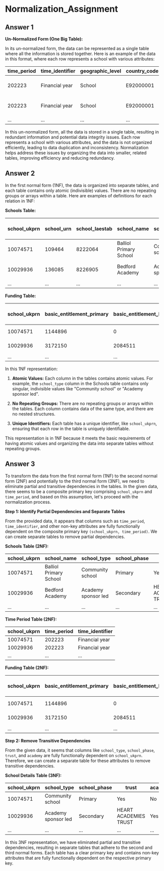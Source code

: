 # Normalization_Assignment


## Answer 1
**Un-Normalized Form (One Big Table):**

In its un-normalized form, the data can be represented as a single table where all the information is stored together. Here is an example of the data in this format, where each row represents a school with various attributes:

| time_period | time_identifier | geographic_level | country_code | country_name | old_la_code | new_la_code | la_name | school_ukprn | school_urn | school_laestab | school_name | school_type | school_phase | trust | academy | basic_entitlement_primary | basic_entitlement_ks3 | basic_entitlement_ks4 | basic_entitlement_total_funding | fsm_funding | fsm6_funding | idaci_band_f | idaci_band_e | idaci_band_d | idaci_band_c | idaci_band_b | idaci_band_a | idaci_funding | deprivation_total_funding | lac_total_funding | eal_total_funding | mobility_total_funding | prior_attainment_total_funding | lump_sum_total_funding | sparsity_total_funding | london_fringe | split_site_total_funding | national_non_domestic_rates_funding | pfi_total_funding | exceptional_factors_total_funding | minimum_per_pupil_funding | total_schools_block_allocation_(pre_mfg) | mfg_protection_or_capping_scaling | total_schools_block_allocation_(post_mfg) | notional_sen | total_number_of_pupils | allocation_per_pupil | pupil_premium | pupil_premium_pupils | universal_infant_free_school_meals_grant | pe_&_sport_premium | pe_&_sport_premium_pupils | coronavirus_recovery_premium_funding | School_led_tutoring_funding | schools_supplementary_grant | total_funding |
|-------------|------------------|-------------------|--------------|--------------|-------------|-------------|---------|--------------|------------|-----------------|-------------|--------------|--------------|-------|---------|---------------------------|------------------------|------------------------|------------------------------|-------------|--------------|--------------|--------------|--------------|--------------|--------------|--------------|--------------|---------------------------|---------------------|--------------------|-----------------------|----------------------------------|-----------------------|------------------------|------------------|--------------------------|------------------------------------|-------------------|-----------------------------------|-----------------------------|----------------------------------------|---------------------------------|----------------------------------------|---------------|-------------------------|-------------------------|----------------------|--------------------------|------------------------------------------|----------------------|------------------------------|-----------------------------------|-----------------------------------|------------------------------|------------------|
| 202223      | Financial year   | School            | E92000001    | England      | 822         | E06000055    | Bedford | 10074571     | 109464     | 8222064         | Balliol Primary School | Community school | Primary      | z     | No      | 1144896                   | 0                      | 0                      | 1144896                      | 46952       | 63852        | 21062        | 1967         | 48076        | 0            | 0            | 0            | 71105        | 181909                    | 0                   | 34348              | 0                     | 188464                             | 127000                | 0                      | 0                | 0                        | 32768                              | 0                   | 0                                  | 0                           | 1709385                       | 0                           | 1709385                                | 83831           | 343                     | 4983.63                 | 139885             | 101                   | 27112                                      | 18970               | 297                        | 14645                                    | 15228                          | 47565                      | 1972790        |
| 202223      | Financial year   | School            | E92000001    | England      | 822         | E06000055    | Bedford | 10029936     | 136085     | 8226905         | Bedford Academy       | Academy sponsor led | Secondary    | HEART ACADEMIES TRUST | Yes       | 0      | 3172150                   | 2084511                | 5256661                | 164830                         | 353617      | 103260       | 5733         | 193851       | 66768        | 53747        | 0            | 423359       | 941806       | 0                           | 55719               | 0                   | 695481                | 127000                             | 0                     | 0                      | 0                | 0                        | 0                                  | 0                   | 0                                  | 0                           | 7076667                       | 0                           | 7076667                                | 353833          | 1067                    | 6632.3                  | 383165             | 389                   | 0                                         | x                   | x                          | x                                       | 107364                          | 64638                          | 215302         |
| ...         | ...              | ...               | ...          | ...          | ...         | ...         | ...     | ...          | ...        | ...             | ...         | ...          | ...          | ...   | ...     | ...                       | ...                    | ...                    | ...                            | ...         | ...          | ...          | ...          | ...          | ...          | ...          | ...          | ...                         | ...                 | ...                 | ...                   | ...                                | ...                   | ...                    | ...              | ...                     | ...                                  | ...               | ...                                  | ...                         | ...                               | ...                         | ...                                  | ...             | ...                     | ...                     | ...                  | ...                      | ...                                        | ...                  | ...                          | ...                                   | ...                                   | ...                          | ...              |

In this un-normalized form, all the data is stored in a single table, resulting in redundant information and potential data integrity issues. Each row represents a school with various attributes, and the data is not organized efficiently, leading to data duplication and inconsistency. Normalization helps address these issues by organizing the data into smaller, related tables, improving efficiency and reducing redundancy.

## Answer 2

In the first normal form (1NF), the data is organized into separate tables, and each table contains only atomic (indivisible) values. There are no repeating groups or arrays within a table. Here are examples of definitions for each relation in 1NF:

**Schools Table:**

| school_ukprn | school_urn | school_laestab | school_name | school_type | school_phase | trust | academy | ... (other columns) ... |
|--------------|------------|-----------------|-------------|-------------|--------------|-------|---------|---------------------------|
| 10074571     | 109464     | 8222064         | Balliol Primary School | Community school | Primary | Yes | No | ... (other data) ... |
| 10029936     | 136085     | 8226905         | Bedford Academy | Academy sponsor led | Secondary | HEART ACADEMIES TRUST | Yes | ... (other data) ... |
| ...          | ...        | ...             | ...         | ...         | ...          | ...   | ...     | ...                       |

**Funding Table:**

| school_ukprn | basic_entitlement_primary | basic_entitlement_ks3 | basic_entitlement_ks4 | ... (other columns) ... |
|--------------|--------------------------|-----------------------|-----------------------|-------------------------|
| 10074571     | 1144896                  | 0                     | 0                     | ... (other data) ... |
| 10029936     | 3172150                  | 2084511               | 5256661               | ... (other data) ... |
| ...          | ...                      | ...                   | ...                   | ...                     |

In this 1NF representation:

1. **Atomic Values:** Each column in the tables contains atomic values. For example, the `school_type` column in the Schools table contains only singular, indivisible values like "Community school" or "Academy sponsor led".

2. **No Repeating Groups:** There are no repeating groups or arrays within the tables. Each column contains data of the same type, and there are no nested structures.

3. **Unique Identifiers:** Each table has a unique identifier, like `school_ukprn`, ensuring that each row in the table is uniquely identifiable.

This representation is in 1NF because it meets the basic requirements of having atomic values and organizing the data into separate tables without repeating groups.


## Answer 3

To transform the data from the first normal form (1NF) to the second normal form (2NF) and potentially to the third normal form (3NF), we need to eliminate partial and transitive dependencies in the tables. In the given data, there seems to be a composite primary key comprising `school_ukprn` and `time_period`, and based on this assumption, let's proceed with the normalization process.

**Step 1: Identify Partial Dependencies and Separate Tables**

From the provided data, it appears that columns such as `time_period`, `time_identifier`, and other non-key attributes are fully functionally dependent on the composite primary key `(school_ukprn, time_period)`. We can create separate tables to remove partial dependencies.

**Schools Table (2NF):**

| school_ukprn | school_name | school_type | school_phase | trust | academy |
|--------------|-------------|-------------|--------------|-------|---------|
| 10074571     | Balliol Primary School | Community school | Primary | Yes | No |
| 10029936     | Bedford Academy | Academy sponsor led | Secondary | HEART ACADEMIES TRUST | Yes |
| ...          | ...         | ...         | ...          | ...   | ...     |

**Time Period Table (2NF):**

| school_ukprn | time_period | time_identifier |
|--------------|-------------|-----------------|
| 10074571     | 202223      | Financial year |
| 10029936     | 202223      | Financial year |
| ...          | ...         | ...             |

**Funding Table (2NF):**

| school_ukprn | basic_entitlement_primary | basic_entitlement_ks3 | basic_entitlement_ks4 | ... (other columns) ... |
|--------------|--------------------------|-----------------------|-----------------------|-------------------------|
| 10074571     | 1144896                  | 0                     | 0                     | ... (other data) ... |
| 10029936     | 3172150                  | 2084511               | 5256661               | ... (other data) ... |
| ...          | ...                      | ...                   | ...                   | ...                     |

**Step 2: Remove Transitive Dependencies**

From the given data, it seems that columns like `school_type`, `school_phase`, `trust`, and `academy` are fully functionally dependent on `school_ukprn`. Therefore, we can create a separate table for these attributes to remove transitive dependencies.

**School Details Table (3NF):**

| school_ukprn | school_type | school_phase | trust | academy |
|--------------|-------------|--------------|-------|---------|
| 10074571     | Community school | Primary | Yes | No |
| 10029936     | Academy sponsor led | Secondary | HEART ACADEMIES TRUST | Yes |
| ...          | ...         | ...          | ...   | ...     |

In this 3NF representation, we have eliminated partial and transitive dependencies, resulting in separate tables that adhere to the second and third normal forms. Each table has a clear primary key and contains non-key attributes that are fully functionally dependent on the respective primary key.
